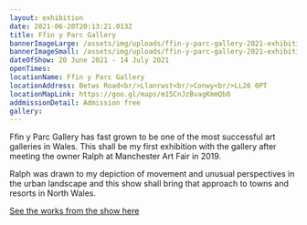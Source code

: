 ```yaml
---
layout: exhibition
date: 2021-06-20T20:13:21.013Z
title: Ffin y Parc Gallery
bannerImageLarge: /assets/img/uploads/ffin-y-parc-gallery-2021-exhibition-large.jpg
bannerImageSmall: /assets/img/uploads/ffin-y-parc-gallery-2021-exhibition-small.jpg
dateOfShow: 20 June 2021 - 14 July 2021
openTimes: 
locationName: Ffin y Parc Gallery
locationAddress: Betws Road<br/>Llanrwst<br/>Conwy<br/>LL26 0PT
locationMapLink: https://goo.gl/maps/m15CnJzBvagKmmQb8
addmissionDetail: Admission free
gallery: 
---
```

Ffin y Parc Gallery has fast grown to be one of the most successful art galleries in Wales. This shall be my first exhibition with the gallery after meeting the owner Ralph at Manchester Art Fair in 2019. 

Ralph was drawn to my depiction of movement and unusual perspectives in the urban landscape and this show shall bring that approach to towns and resorts in North Wales.

[See the works from the show here](https://welshart.net/artists/118-rob-pointon/works/)